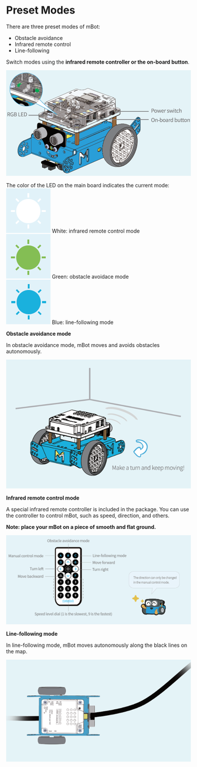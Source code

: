 # Preset Modes

There are three preset modes of mBot:

* Obstacle avoidance
* Infrared remote control
* Line-following

Switch modes using the **infrared remote controller or the on-board button**.

![](../../../.gitbook/assets/0%20%2811%29.png)

The color of the LED on the main board indicates the current mode:  
![](../../../.gitbook/assets/1%20%2817%29.png) White: infrared remote control mode  
![](../../../.gitbook/assets/2%20%2818%29.png) Green: obstacle avoidace mode  
![](../../../.gitbook/assets/3%20%2820%29.png) Blue: line-following mode

**Obstacle avoidance mode**

In obstacle avoidance mode, mBot moves and avoids obstacles autonomously.

![](../../../.gitbook/assets/4%20%2811%29.png)

**Infrared remote control mode**

A special infrared remote controller is included in the package. You can use the controller to control mBot, such as speed, direction, and others.

**Note: place your mBot on a piece of smooth and flat ground.**

![](../../../.gitbook/assets/5%20%2817%29.png)

**Line-following mode**

In line-following mode, mBot moves autonomously along the black lines on the map.

![](../../../.gitbook/assets/6%20%286%29.png)

